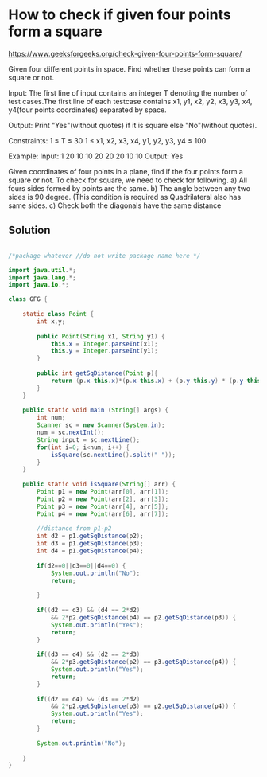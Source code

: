#  How to check if given four points form a square

https://www.geeksforgeeks.org/check-given-four-points-form-square/

Given four different points in space. Find whether these points can form a square or not.

Input:
The first line of input contains an integer T denoting the number of test cases.The first line of each testcase contains x1, y1, x2, y2, x3, y3, x4, y4(four points coordinates) separated by space.

Output:
Print "Yes"(without quotes) if it is square else "No"(without quotes).

Constraints:
1 ≤ T ≤ 30
1 ≤ x1, x2, x3, x4, y1, y2, y3, y4 ≤ 100

Example:
Input:
1
20 10 10 20 20 20 10 10
Output:
Yes

Given coordinates of four points in a plane, find if the four points form a square or not.
To check for square, we need to check for following.
a) All fours sides formed by points are the same.
b) The angle between any two sides is 90 degree. (This condition is required as Quadrilateral also has same sides.
c) Check both the diagonals have the same distance


## Solution

```java

/*package whatever //do not write package name here */

import java.util.*;
import java.lang.*;
import java.io.*;

class GFG {
    
    static class Point {
        int x,y;
        
        public Point(String x1, String y1) {
            this.x = Integer.parseInt(x1);
            this.y = Integer.parseInt(y1);
        }
        
        public int getSqDistance(Point p){
            return (p.x-this.x)*(p.x-this.x) + (p.y-this.y) * (p.y-this.y);
        }
    }
    
	public static void main (String[] args) {
		int num;
		Scanner sc = new Scanner(System.in);
		num = sc.nextInt();
		String input = sc.nextLine();
		for(int i=0; i<num; i++) {
		    isSquare(sc.nextLine().split(" "));
		}
	}
	
	public static void isSquare(String[] arr) {
	    Point p1 = new Point(arr[0], arr[1]);
	    Point p2 = new Point(arr[2], arr[3]);
	    Point p3 = new Point(arr[4], arr[5]);
	    Point p4 = new Point(arr[6], arr[7]);
	    
	    //distance from p1-p2
	    int d2 = p1.getSqDistance(p2);
	    int d3 = p1.getSqDistance(p3);
	    int d4 = p1.getSqDistance(p4);
	    
	    if(d2==0||d3==0||d4==0) {
	        System.out.println("No");
	        return;
	        
	    }
	    
	    if((d2 == d3) && (d4 == 2*d2)
	        && 2*p2.getSqDistance(p4) == p2.getSqDistance(p3)) {
	        System.out.println("Yes");
	        return;
	    }
	    
	    if((d3 == d4) && (d2 == 2*d3)
	        && 2*p3.getSqDistance(p2) == p3.getSqDistance(p4)) {
	        System.out.println("Yes");
	        return;
	    }
	    
	    if((d2 == d4) && (d3 == 2*d2)
	        && 2*p2.getSqDistance(p3) == p2.getSqDistance(p4)) {
	        System.out.println("Yes");
	        return;
	    }
	    
	    System.out.println("No");
	    
	}
}

```
